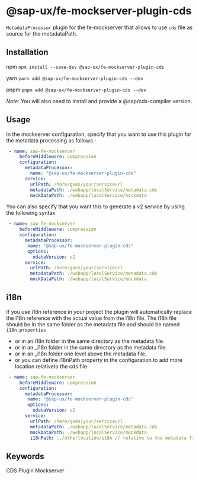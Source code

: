 # @sap-ux/fe-mockserver-plugin-cds

`MetadataProcessor` plugin for the fe-mockserver that allows to use `cds` file as source for the metadataPath.



## Installation
npm
`npm install --save-dev @sap-ux/fe-mockserver-plugin-cds`

yarn
`yarn add @sap-ux/fe-mockserver-plugin-cds --dev`

pnpm
`pnpm add @sap-ux/fe-mockserver-plugin-cds --dev`

*Note*: You will also need to install and provide a @sap/cds-compiler version.

## Usage

In the mockserver configuration, specify that you want to use this plugin for the metadata processing as follows :

```yaml
 - name: sap-fe-mockserver
     beforeMiddleware: compression
     configuration:
       metadataProcessor: 
         name: "@sap-ux/fe-mockserver-plugin-cds"
       service:
         urlPath: /here/goes/your/serviceurl
         metadataPath: ./webapp/localService/metadata.cds
         mockDataPath: ./webapp/localService/mockdata
```

You can also specify that you want this to generate a v2 service by using the following syntax

```yaml
 - name: sap-fe-mockserver
     beforeMiddleware: compression
     configuration:
       metadataProcessor: 
        name: "@sap-ux/fe-mockserver-plugin-cds"
        options: 
          odataVersion: v2
       service:
         urlPath: /here/goes/your/serviceurl
         metadataPath: ./webapp/localService/metadata.cds
         mockDataPath: ./webapp/localService/mockdata
```

## i18n

If you use i18n reference in your project the plugin will automatically replace the i18n reference with the actual value from the i18n file. 
The i18n file should be in the same folder as the metadata file and should be named `i18n.properties` 
 - or in an i18n folder in the same directory as the metadata file.
 - or in an _i18n folder in the same directory as the metadata file.
 - or in an _i18n folder one level above the metadata file.
 - or you can define i18nPath property in the configuration to add more location relativeto the cds file

```yaml
 - name: sap-fe-mockserver
     beforeMiddleware: compression
     configuration:
       metadataProcessor: 
        name: "@sap-ux/fe-mockserver-plugin-cds"
        options: 
          odataVersion: v2
       service:
         urlPath: /here/goes/your/serviceurl
         metadataPath: ./webapp/localService/metadata.cds
         mockDataPath: ./webapp/localService/mockdata
         i18nPath: ../otherlocation/i18n // relative to the metadata file
```

## Keywords
CDS Plugin Mockserver


